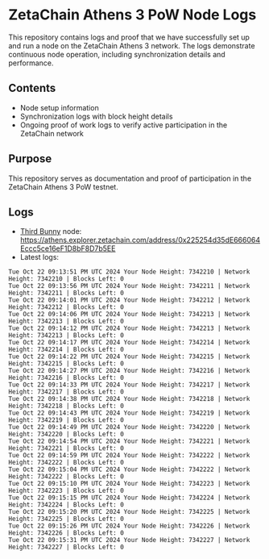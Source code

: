 # ZetaChain Athens 3 PoW Node Logs
This repository contains logs and proof that we have successfully set up and run a node on the ZetaChain Athens 3 network. The logs demonstrate continuous node operation, including synchronization details and performance.

## Contents
- Node setup information
- Synchronization logs with block height details
- Ongoing proof of work logs to verify active participation in the ZetaChain network

## Purpose
This repository serves as documentation and proof of participation in the ZetaChain Athens 3 PoW testnet.

## Logs

- [Third Bunny](https://thirdbunny.xyz/) node: https://athens.explorer.zetachain.com/address/0x225254d35dE666064Eccc5ce16eF1D8bF8D7b5EE
- Latest logs:
```
Tue Oct 22 09:13:51 PM UTC 2024 Your Node Height: 7342210 | Network Height: 7342210 | Blocks Left: 0
Tue Oct 22 09:13:56 PM UTC 2024 Your Node Height: 7342211 | Network Height: 7342211 | Blocks Left: 0
Tue Oct 22 09:14:01 PM UTC 2024 Your Node Height: 7342212 | Network Height: 7342212 | Blocks Left: 0
Tue Oct 22 09:14:06 PM UTC 2024 Your Node Height: 7342213 | Network Height: 7342213 | Blocks Left: 0
Tue Oct 22 09:14:12 PM UTC 2024 Your Node Height: 7342213 | Network Height: 7342213 | Blocks Left: 0
Tue Oct 22 09:14:17 PM UTC 2024 Your Node Height: 7342214 | Network Height: 7342214 | Blocks Left: 0
Tue Oct 22 09:14:22 PM UTC 2024 Your Node Height: 7342215 | Network Height: 7342215 | Blocks Left: 0
Tue Oct 22 09:14:27 PM UTC 2024 Your Node Height: 7342216 | Network Height: 7342216 | Blocks Left: 0
Tue Oct 22 09:14:33 PM UTC 2024 Your Node Height: 7342217 | Network Height: 7342217 | Blocks Left: 0
Tue Oct 22 09:14:38 PM UTC 2024 Your Node Height: 7342218 | Network Height: 7342218 | Blocks Left: 0
Tue Oct 22 09:14:43 PM UTC 2024 Your Node Height: 7342219 | Network Height: 7342219 | Blocks Left: 0
Tue Oct 22 09:14:49 PM UTC 2024 Your Node Height: 7342220 | Network Height: 7342220 | Blocks Left: 0
Tue Oct 22 09:14:54 PM UTC 2024 Your Node Height: 7342221 | Network Height: 7342221 | Blocks Left: 0
Tue Oct 22 09:14:59 PM UTC 2024 Your Node Height: 7342222 | Network Height: 7342222 | Blocks Left: 0
Tue Oct 22 09:15:04 PM UTC 2024 Your Node Height: 7342222 | Network Height: 7342222 | Blocks Left: 0
Tue Oct 22 09:15:10 PM UTC 2024 Your Node Height: 7342223 | Network Height: 7342223 | Blocks Left: 0
Tue Oct 22 09:15:15 PM UTC 2024 Your Node Height: 7342224 | Network Height: 7342224 | Blocks Left: 0
Tue Oct 22 09:15:20 PM UTC 2024 Your Node Height: 7342225 | Network Height: 7342225 | Blocks Left: 0
Tue Oct 22 09:15:26 PM UTC 2024 Your Node Height: 7342226 | Network Height: 7342226 | Blocks Left: 0
Tue Oct 22 09:15:31 PM UTC 2024 Your Node Height: 7342227 | Network Height: 7342227 | Blocks Left: 0
```
